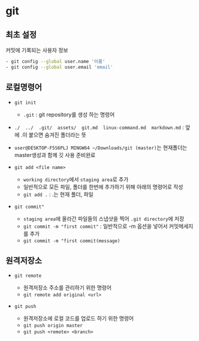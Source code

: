 # git

## 최초 설정
커밋에 기록되는 사용자 정보
``` bash (터미널에 입력되는 코드)
- git config --global user.name '이름'
- git config --global user.email 'email'
```

## 로컬명령어
- `git init`
    - `.git` : git repository를 생성 하는 명령어
- `./  ../  .git/  assets/  git.md  linux-command.md  markdown.md` : 앞에 .이 붙으면 숨겨진 폴더라는 뜻
- `user@DESKTOP-F5S6PLJ MINGW64 ~/Downloads/git (master)`는 현재폴더는 master생성과 함께 깃 사용 준비완료

- `git add <file name>`
    - `working directory`에서 `staging area`로 추가
    - 일반적으로 모든 파일, 폴더를 한번에 추가하기 위해 아래의 명령어로 작성
    - `git add .` : .는 현재 폴더, 파일
- `git commit"`
    -  `staging area`에 올라간 파일들의 스냅샷을 찍어 `.git directory`에 저장 
    - `git commit -m "first commit"` : 일반적으로 -m 옵션을 넣어서 커밋메세지를 추가
    - `git commit -m "first commit(message)`

## 원격저장소
- `git remote`
    - 원격저장소 주소를 관리하기 위한 명령어
    - `git remote add original <url>`

- `git push`
    - 원격저장소에 로컬 코드를 업로드 하기 위한 명령어
    - `git push origin master`
    - `git push <remote> <branch>`    